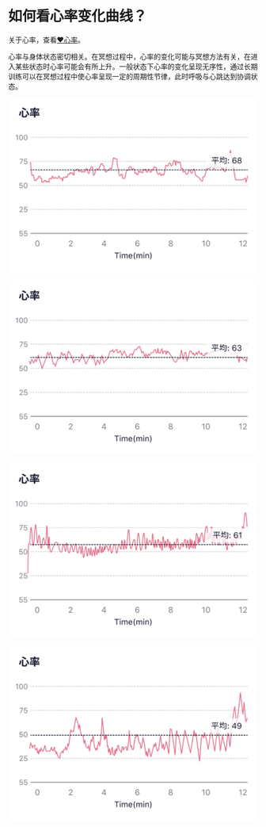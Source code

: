 # 如何看心率变化曲线？

关于心率，查看[❤️心率](../名词解释/心率)。

心率与身体状态密切相关。在冥想过程中，心率的变化可能与冥想方法有关，在进入某些状态时心率可能会有所上升。一般状态下心率的变化呈现无序性，通过长期训练可以在冥想过程中使心率呈现一定的周期性节律，此时呼吸与心跳达到协调状态。

![典型冥想状态下的心率变化曲线（呈现无序性）](media/15971257533724.jpg)

![冥想时心率呈现平稳的趋势](media/15971257850678.jpg)



![冥想时心率呈现下降和升高的趋势](media/15971258007431.jpg)



![冥想时心率呈现周期性节律](media/15971258160650.jpg)


